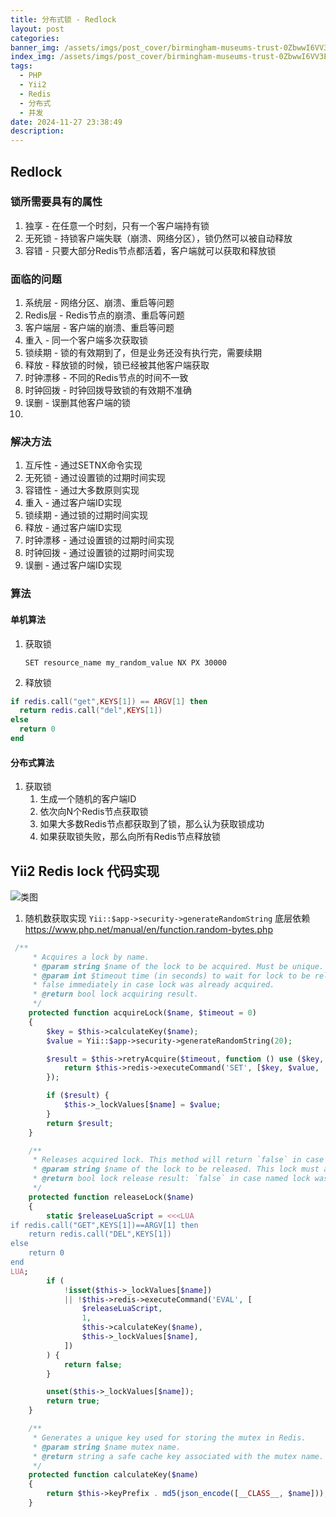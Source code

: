 ```yaml
---
title: 分布式锁 - Redlock
layout: post
categories:
banner_img: /assets/imgs/post_cover/birmingham-museums-trust-0ZbwwI6VV3E-unsplash.jpg
index_img: /assets/imgs/post_cover/birmingham-museums-trust-0ZbwwI6VV3E-unsplash.jpg
tags:
  - PHP
  - Yii2
  - Redis
  - 分布式
  - 并发
date: 2024-11-27 23:38:49
description:
---
```


## Redlock
### 锁所需要具有的属性
1. 独享 - 在任意一个时刻，只有一个客户端持有锁
2. 无死锁 - 持锁客户端失联（崩溃、网络分区），锁仍然可以被自动释放
3. 容错 - 只要大部分Redis节点都活着，客户端就可以获取和释放锁

### 面临的问题

1. 系统层 - 网络分区、崩溃、重启等问题
2. Redis层 - Redis节点的崩溃、重启等问题
3. 客户端层 - 客户端的崩溃、重启等问题
4. 重入 - 同一个客户端多次获取锁
5. 锁续期 - 锁的有效期到了，但是业务还没有执行完，需要续期
6. 释放 - 释放锁的时候，锁已经被其他客户端获取
7. 时钟漂移 - 不同的Redis节点的时间不一致
8. 时钟回拨 - 时钟回拨导致锁的有效期不准确
9. 误删 - 误删其他客户端的锁
10.  

### 解决方法
1. 互斥性 - 通过SETNX命令实现
2. 无死锁 - 通过设置锁的过期时间实现
3. 容错性 - 通过大多数原则实现
4. 重入 - 通过客户端ID实现
5. 锁续期 - 通过锁的过期时间实现
6. 释放 - 通过客户端ID实现
7. 时钟漂移 - 通过设置锁的过期时间实现
8. 时钟回拨 - 通过设置锁的过期时间实现
9. 误删 - 通过客户端ID实现

### 算法
#### 单机算法
1.  获取锁
  
    `SET resource_name my_random_value NX PX 30000`

2.  释放锁

```lua
if redis.call("get",KEYS[1]) == ARGV[1] then 
  return redis.call("del",KEYS[1]) 
else
  return 0 
end
```

#### 分布式算法
1. 获取锁
    1. 生成一个随机的客户端ID
    2. 依次向N个Redis节点获取锁
    3. 如果大多数Redis节点都获取到了锁，那么认为获取锁成功
    4. 如果获取锁失败，那么向所有Redis节点释放锁
  

## Yii2 Redis lock 代码实现

![类图](/assets/imgs/2024-11-23_13-54.png)

1. 随机数获取实现 `Yii::$app->security->generateRandomString` 底层依赖 https://www.php.net/manual/en/function.random-bytes.php

```php
 /**
     * Acquires a lock by name.
     * @param string $name of the lock to be acquired. Must be unique.
     * @param int $timeout time (in seconds) to wait for lock to be released. Defaults to `0` meaning that method will return
     * false immediately in case lock was already acquired.
     * @return bool lock acquiring result.
     */
    protected function acquireLock($name, $timeout = 0)
    {
        $key = $this->calculateKey($name);
        $value = Yii::$app->security->generateRandomString(20);

        $result = $this->retryAcquire($timeout, function () use ($key, $value) {
            return $this->redis->executeCommand('SET', [$key, $value, 'NX', 'PX', (int) ($this->expire * 1000)]);
        });

        if ($result) {
            $this->_lockValues[$name] = $value;
        }
        return $result;
    }

    /**
     * Releases acquired lock. This method will return `false` in case the lock was not found or Redis command failed.
     * @param string $name of the lock to be released. This lock must already exist.
     * @return bool lock release result: `false` in case named lock was not found or Redis command failed.
     */
    protected function releaseLock($name)
    {
        static $releaseLuaScript = <<<LUA
if redis.call("GET",KEYS[1])==ARGV[1] then
    return redis.call("DEL",KEYS[1])
else
    return 0
end
LUA;
        if (
            !isset($this->_lockValues[$name])
            || !$this->redis->executeCommand('EVAL', [
                $releaseLuaScript,
                1,
                $this->calculateKey($name),
                $this->_lockValues[$name],
            ])
        ) {
            return false;
        }

        unset($this->_lockValues[$name]);
        return true;
    }

    /**
     * Generates a unique key used for storing the mutex in Redis.
     * @param string $name mutex name.
     * @return string a safe cache key associated with the mutex name.
     */
    protected function calculateKey($name)
    {
        return $this->keyPrefix . md5(json_encode([__CLASS__, $name]));
    }
```

